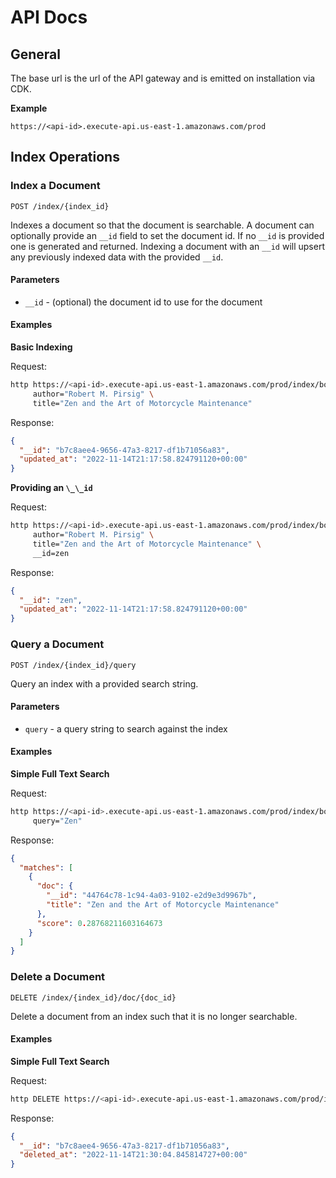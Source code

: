 # API Docs

## General

The base url is the url of the API gateway and is emitted on installation via CDK.

**Example**

```
https://<api-id>.execute-api.us-east-1.amazonaws.com/prod
```

## Index Operations

### Index a Document

`POST /index/{index_id}`

Indexes a document so that the document is searchable.
A document can optionally provide an `__id` field to set the document id.
If no `__id` is provided one is generated and returned.
Indexing a document with an `__id` will upsert any previously indexed data with the provided `__id`.

#### Parameters

- `__id` - (optional) the document id to use for the document

#### Examples

**Basic Indexing**

Request:

```bash
http https://<api-id>.execute-api.us-east-1.amazonaws.com/prod/index/book-index-1 \
     author="Robert M. Pirsig" \
     title="Zen and the Art of Motorcycle Maintenance"
```

Response:

```json
{
  "__id": "b7c8aee4-9656-47a3-8217-df1b71056a83",
  "updated_at": "2022-11-14T21:17:58.824791120+00:00"
}
```

**Providing an `\_\_id`**

Request:

```bash
http https://<api-id>.execute-api.us-east-1.amazonaws.com/prod/index/book-index-1 \
     author="Robert M. Pirsig" \
     title="Zen and the Art of Motorcycle Maintenance" \
     __id=zen
```

Response:

```json
{
  "__id": "zen",
  "updated_at": "2022-11-14T21:17:58.824791120+00:00"
}
```

### Query a Document

`POST /index/{index_id}/query`

Query an index with a provided search string.

#### Parameters

- `query` - a query string to search against the index

#### Examples

**Simple Full Text Search**

Request:

```bash
http https://<api-id>.execute-api.us-east-1.amazonaws.com/prod/index/book-index-1/query \
     query="Zen"
```

Response:

```json
{
  "matches": [
    {
      "doc": {
        "__id": "44764c78-1c94-4a03-9102-e2d9e3d9967b",
        "title": "Zen and the Art of Motorcycle Maintenance"
      },
      "score": 0.28768211603164673
    }
  ]
}
```

### Delete a Document

`DELETE /index/{index_id}/doc/{doc_id}`

Delete a document from an index such that it is no longer searchable.

#### Examples

**Simple Full Text Search**

Request:

```bash
http DELETE https://<api-id>.execute-api.us-east-1.amazonaws.com/prod/index/book-index-1/doc/b7c8aee4-9656-47a3-8217-df1b71056a83
```

Response:

```json
{
  "__id": "b7c8aee4-9656-47a3-8217-df1b71056a83",
  "deleted_at": "2022-11-14T21:30:04.845814727+00:00"
}
```
